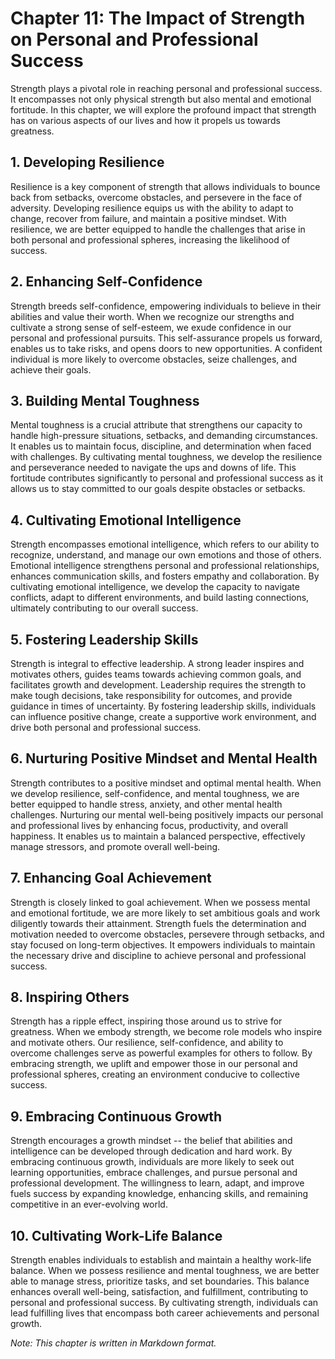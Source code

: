 Chapter 11: The Impact of Strength on Personal and Professional Success
=======================================================================

Strength plays a pivotal role in reaching personal and professional success. It encompasses not only physical strength but also mental and emotional fortitude. In this chapter, we will explore the profound impact that strength has on various aspects of our lives and how it propels us towards greatness.

**1. Developing Resilience**
----------------------------

Resilience is a key component of strength that allows individuals to bounce back from setbacks, overcome obstacles, and persevere in the face of adversity. Developing resilience equips us with the ability to adapt to change, recover from failure, and maintain a positive mindset. With resilience, we are better equipped to handle the challenges that arise in both personal and professional spheres, increasing the likelihood of success.

**2. Enhancing Self-Confidence**
--------------------------------

Strength breeds self-confidence, empowering individuals to believe in their abilities and value their worth. When we recognize our strengths and cultivate a strong sense of self-esteem, we exude confidence in our personal and professional pursuits. This self-assurance propels us forward, enables us to take risks, and opens doors to new opportunities. A confident individual is more likely to overcome obstacles, seize challenges, and achieve their goals.

**3. Building Mental Toughness**
--------------------------------

Mental toughness is a crucial attribute that strengthens our capacity to handle high-pressure situations, setbacks, and demanding circumstances. It enables us to maintain focus, discipline, and determination when faced with challenges. By cultivating mental toughness, we develop the resilience and perseverance needed to navigate the ups and downs of life. This fortitude contributes significantly to personal and professional success as it allows us to stay committed to our goals despite obstacles or setbacks.

**4. Cultivating Emotional Intelligence**
-----------------------------------------

Strength encompasses emotional intelligence, which refers to our ability to recognize, understand, and manage our own emotions and those of others. Emotional intelligence strengthens personal and professional relationships, enhances communication skills, and fosters empathy and collaboration. By cultivating emotional intelligence, we develop the capacity to navigate conflicts, adapt to different environments, and build lasting connections, ultimately contributing to our overall success.

**5. Fostering Leadership Skills**
----------------------------------

Strength is integral to effective leadership. A strong leader inspires and motivates others, guides teams towards achieving common goals, and facilitates growth and development. Leadership requires the strength to make tough decisions, take responsibility for outcomes, and provide guidance in times of uncertainty. By fostering leadership skills, individuals can influence positive change, create a supportive work environment, and drive both personal and professional success.

**6. Nurturing Positive Mindset and Mental Health**
---------------------------------------------------

Strength contributes to a positive mindset and optimal mental health. When we develop resilience, self-confidence, and mental toughness, we are better equipped to handle stress, anxiety, and other mental health challenges. Nurturing our mental well-being positively impacts our personal and professional lives by enhancing focus, productivity, and overall happiness. It enables us to maintain a balanced perspective, effectively manage stressors, and promote overall well-being.

**7. Enhancing Goal Achievement**
---------------------------------

Strength is closely linked to goal achievement. When we possess mental and emotional fortitude, we are more likely to set ambitious goals and work diligently towards their attainment. Strength fuels the determination and motivation needed to overcome obstacles, persevere through setbacks, and stay focused on long-term objectives. It empowers individuals to maintain the necessary drive and discipline to achieve personal and professional success.

**8. Inspiring Others**
-----------------------

Strength has a ripple effect, inspiring those around us to strive for greatness. When we embody strength, we become role models who inspire and motivate others. Our resilience, self-confidence, and ability to overcome challenges serve as powerful examples for others to follow. By embracing strength, we uplift and empower those in our personal and professional spheres, creating an environment conducive to collective success.

**9. Embracing Continuous Growth**
----------------------------------

Strength encourages a growth mindset -- the belief that abilities and intelligence can be developed through dedication and hard work. By embracing continuous growth, individuals are more likely to seek out learning opportunities, embrace challenges, and pursue personal and professional development. The willingness to learn, adapt, and improve fuels success by expanding knowledge, enhancing skills, and remaining competitive in an ever-evolving world.

**10. Cultivating Work-Life Balance**
-------------------------------------

Strength enables individuals to establish and maintain a healthy work-life balance. When we possess resilience and mental toughness, we are better able to manage stress, prioritize tasks, and set boundaries. This balance enhances overall well-being, satisfaction, and fulfillment, contributing to personal and professional success. By cultivating strength, individuals can lead fulfilling lives that encompass both career achievements and personal growth.

*Note: This chapter is written in Markdown format.*

